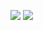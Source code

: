 [![](https://github-readme-stats.vercel.app/api?username=cansin&show_icons=true&count_private=true&include_all_commits=true&disable_animations=true&hide_title=true&hide_rank=true)](#)
[![](https://github-readme-stats.vercel.app/api/top-langs/?username=cansin&hide_title=true&layout=compact&card_width=248&langs_count=8)](#)
